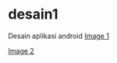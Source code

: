 # desain1

Desain aplikasi android
[Image 1](afifhusain.github.com/desain1/image1.jpg)

[Image 2](afifhusain.github.com/desain1/image2.jpg)
